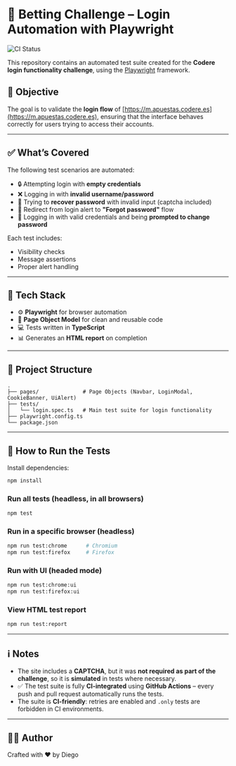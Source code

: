 # 🎯 Betting Challenge – Login Automation with Playwright

![CI Status](https://github.com/dadiaz18/betting-challenge/actions/workflows/playwright.yml/badge.svg)

This repository contains an automated test suite created for the **Codere login functionality challenge**, using the [Playwright](https://playwright.dev/) framework.


## 📌 Objective

The goal is to validate the **login flow** of [https://m.apuestas.codere.es](https://m.apuestas.codere.es), ensuring that the interface behaves correctly for users trying to access their accounts.

---

## ✅ What’s Covered

The following test scenarios are automated:

* 🔒 Attempting login with **empty credentials**
* ❌ Logging in with **invalid username/password**
* 🔁 Trying to **recover password** with invalid input (captcha included)
* 🔗 Redirect from login alert to **"Forgot password"** flow
* 🔐 Logging in with valid credentials and being **prompted to change password**

Each test includes:

* Visibility checks
* Message assertions
* Proper alert handling

---

## 🧱 Tech Stack

* ⚙️ **Playwright** for browser automation
* 📐 **Page Object Model** for clean and reusable code
* 💻 Tests written in **TypeScript**
* 📊 Generates an **HTML report** on completion

---

## 📁 Project Structure

```
.
├── pages/              # Page Objects (Navbar, LoginModal, CookieBanner, UiAlert)
├── tests/
│   └── login.spec.ts   # Main test suite for login functionality
├── playwright.config.ts
└── package.json
```

---

## 🚀 How to Run the Tests

Install dependencies:

```bash
npm install
```

### Run all tests (headless, in all browsers)

```bash
npm test
```

### Run in a specific browser (headless)

```bash
npm run test:chrome      # Chromium
npm run test:firefox     # Firefox
```

### Run with UI (headed mode)

```bash
npm run test:chrome:ui
npm run test:firefox:ui
```

### View HTML test report

```bash
npm run test:report
```

---

## ℹ️ Notes

* The site includes a **CAPTCHA**, but it was **not required as part of the challenge**, so it is **simulated** in tests where necessary.
* ✅ The test suite is fully **CI-integrated** using **GitHub Actions** – every push and pull request automatically runs the tests.
* The suite is **CI-friendly**: retries are enabled and `.only` tests are forbidden in CI environments.

---

## 🧑‍💻 Author

Crafted with ❤️ by Diego

